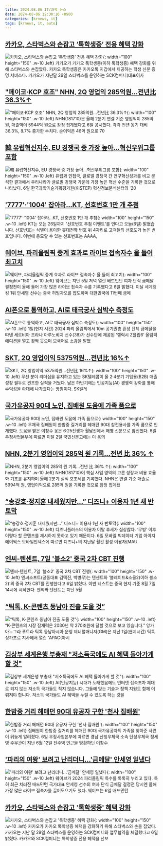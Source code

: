 ```yaml
---
title: 2024.08.06 IT/과학 뉴스
date: 2024-08-06 12:30:16 +0900
categories: [krnews, it]
tags: [krnews, it, auto]
---
```

## [카카오, 스타벅스와 손잡고 ‘톡학생증’ 전용 혜택 강화](https://n.news.naver.com/mnews/article/366/0001010071)

![카카오, 스타벅스와 손잡고 ‘톡학생증’ 전용 혜택 강화](https://mimgnews.pstatic.net/image/origin/366/2024/08/06/1010071.jpg?type=nf220_150){: width="100" height="150" .w-10 .left}
카카오가 카카오 톡학생증(이하 톡학생증) 혜택 강화를 위해 스타벅스와 손잡았다. 카카오 톡학생증은 카카오톡 지갑에서 제공하는 학생 신분 증명 서비스다. 카카오가 지난달 29일 스타벅스를 운영하는 SCK컴퍼니(대표이사

## ["페이코·KCP 호조" NHN, 2Q 영업익 285억원…전년比 36.3%↑](https://n.news.naver.com/mnews/article/421/0007712553)

!["페이코·KCP 호조" NHN, 2Q 영업익 285억원…전년比 36.3%↑](https://mimgnews.pstatic.net/image/origin/421/2024/08/06/7712553.jpg?type=nf220_150){: width="100" height="150" .w-10 .left}
NHN(181710)은 올해 2분기 연결 기준 영업익이 285억 원, 매출액이 5944억 원으로 잠정 집계됐다고 6일 공시했다. 각각 전년 동기 대비 36.3%, 8.7% 증가한 수치다. 순이익은 46억 원으로 70

## [韓 유럽혁신지수, EU 경쟁국 중 가장 높아…혁신우위그룹 포함](https://n.news.naver.com/mnews/article/030/0003229417)

![韓 유럽혁신지수, EU 경쟁국 중 가장 높아…혁신우위그룹 포함](https://mimgnews.pstatic.net/image/origin/030/2024/08/06/3229417.jpg?type=nf220_150){: width="100" height="150" .w-10 .left}
유럽과 인접국, 글로벌 경쟁국 간 연구혁신성과를 비교 분석한 결과에서 우리나라가 글로벌 경쟁국 가운데 가장 높은 혁신 수준을 기록한 것으로 나타났다. 6일 한국과학기술기획평가원(KISTEP) 혁신정보분석센터의 '20

## ['7777'·'1004' 잡아라…KT, 선호번호 1만 개 추첨](https://n.news.naver.com/mnews/article/055/0001179036)

!['7777'·'1004' 잡아라…KT, 선호번호 1만 개 추첨](https://mimgnews.pstatic.net/image/origin/055/2024/08/06/1179036.jpg?type=nf220_150){: width="100" height="150" .w-10 .left}
KT는 오는 26일까지 '선호번호 추첨 이벤트'를 연다고 오늘(6일) 밝혔습니다. 선호번호는 식별이 용이한 휴대전화 번호 뒤 4자리로 고객들의 선호도가 높은 번호입니다. 이번에 응모할 수 있는 선호번호는 AAAA,

## [웨이브, 파리올림픽 중계 효과로 라이브 접속자수 올 들어 최고치](https://n.news.naver.com/mnews/article/014/0005223721)

![웨이브, 파리올림픽 중계 효과로 라이브 접속자수 올 들어 최고치](https://mimgnews.pstatic.net/image/origin/014/2024/08/06/5223721.jpg?type=nf220_150){: width="100" height="150" .w-10 .left}
웨이브는 지난 5일 저녁 열린 배드민턴 여자 단식 금메달 결정전이 올해 들어 가장 많은 라이브 접속자 수를 기록했다고 6일 밝혔다. 이날 세계랭킹 1위 안세영 선수는 중국 허빙자오를 압도하며 대한민국에 11번째 금메

## [AI폰으로 통역하고, AI로 태극궁사 심박수 측정도](https://n.news.naver.com/mnews/article/020/0003580442)

![AI폰으로 통역하고, AI로 태극궁사 심박수 측정도](https://mimgnews.pstatic.net/image/origin/020/2024/08/06/3580442.jpg?type=nf220_150){: width="100" height="150" .w-10 .left}
1일(현지 시간) 2024 파리 올림픽에서 10m 공기권총 혼성 단체 금메달을 따낸 세르비아 조라나 아루노비치 선수(38)가 선수단에 제공된 ‘갤럭시 Z플립6’ 올림픽 에디션을 열고 활짝 웃으며 모국어로 소감을 말했

## [SKT, 2Q 영업이익 5375억원…전년比 16%↑](https://n.news.naver.com/mnews/article/014/0005223829)

![SKT, 2Q 영업이익 5375억원…전년比 16%↑](https://mimgnews.pstatic.net/image/origin/014/2024/08/06/5223829.jpg?type=nf220_150){: width="100" height="150" .w-10 .left}
무선 분야 리더십을 유지하고 있는 SK텔레콤이 올 2·4분기 기업용(B2B) 매출 성장 필두로 견조한 실적을 거뒀다. 남은 하반기에는 인공지능(AI) 경쟁력 강화를 통해 수익성을 확대해 나가겠다는 방침이다. SK텔레

## [국가유공자 90대 노인, 집배원 도움에 가족 품으로](https://n.news.naver.com/mnews/article/421/0007713297)

![국가유공자 90대 노인, 집배원 도움에 가족 품으로](https://mimgnews.pstatic.net/image/origin/421/2024/08/06/7713297.jpg?type=nf220_150){: width="100" height="150" .w-10 .left}
우체국 집배원이 한밤중 길거리를 헤매던 90대 참전용사를 가족 품으로 인계했다. 도움을 받은 이창수 옹은 6·25전쟁과 월남전에서 해병 신분으로 참전했다. 6일 우정사업본부에 따르면 이달 2일 국민신문고에는 이 옹의

## [NHN, 2분기 영업이익 285억 원 기록…전년 比 36% ↑](https://n.news.naver.com/mnews/article/011/0004376472)

![NHN, 2분기 영업이익 285억 원 기록…전년 比 36% ↑](https://mimgnews.pstatic.net/image/origin/011/2024/08/06/4376472.jpg?type=nf220_150){: width="100" height="150" .w-10 .left}
NHN(181710)이 핵심 사업 영역의 고른 성장과 비용 효율화 기조를 유지하며 올해 2분기 실적 호조세를 기록했다. NHN은 연결 기준 매출로 5994억 원, 영업이익으로 285억 원을 기록한 것으로 잠정 집계됐

## [“송강호·정지훈 내세웠지만...” 디즈니+ 이용자 1년 새 반토막](https://n.news.naver.com/mnews/article/050/0000078373)

![“송강호·정지훈 내세웠지만...” 디즈니+ 이용자 1년 새 반토막](https://mimgnews.pstatic.net/image/origin/050/2024/08/06/78373.jpg?type=nf220_150){: width="100" height="150" .w-10 .left}
디즈니플러스의 이용자 이탈 추세가 심상찮다. ‘무빙’ 이후 이렇다 할 콘텐츠를 제시하지 못하고 있기 때문이다. 6일 모바일 빅데이터 기업 아이지에이웍스 모바일인덱스에 따르면 디즈니+의 지난달 월간 활성 이용자(MAU

## [엔씨-텐센트, 7일 '블소2' 중국 2차 CBT 진행](https://n.news.naver.com/mnews/article/031/0000859585)

![엔씨-텐센트, 7일 '블소2' 중국 2차 CBT 진행](https://mimgnews.pstatic.net/image/origin/031/2024/08/06/859585.jpg?type=nf220_150){: width="100" height="150" .w-10 .left}
엔씨소프트(공동대표 김택진, 박병무)는 텐센트와 ‘블레이드&소울2(이하 블소2)’의 중국 2차 CBT를 진행한다고 6일 밝혔다. 이번 테스트는 중국 현지 기준 8월 7일 14시에 시작한다. 엔씨와 텐센트는 지난 5월

## [“틱톡, K-콘텐츠 동남아 진출 도울 것”](https://n.news.naver.com/mnews/article/016/0002346009)

![“틱톡, K-콘텐츠 동남아 진출 도울 것”](https://mimgnews.pstatic.net/image/origin/016/2024/08/06/2346009.jpg?type=nf220_150){: width="100" height="150" .w-10 .left}
“K-콘텐츠의 시장 잠재력은 2030년 약 270조원에 달할 것으로 보고 있습니다.” 앙가 아누그라 푸트라 틱톡 동남아시아 운영 제너럴매니저(GM)은 지난 1일(현지시간) 틱톡 싱가포르 지사에서 열린 ‘APAC(아시

## [김상부 세계은행 부총재 "저소득국에도 AI 혜택 돌아가게 할 것"](https://n.news.naver.com/mnews/article/003/0012712515)

![김상부 세계은행 부총재 "저소득국에도 AI 혜택 돌아가게 할 것"](https://mimgnews.pstatic.net/image/origin/003/2024/08/06/12712515.jpg?type=nf220_150){: width="100" height="150" .w-10 .left}
AI(인공지능) 시대가 도래했음에도 인터넷 접속조차 제대로 되지 않는 저소득 국가들도 적지 않습니다. 그들에 맞는 기술과 정책 지원도 함께 이뤄져야 합니다. 저소득 국가들도 AI 혜택을 누릴 수 있도록 하는 것을

## [한밤중 거리 헤매던 90대 유공자 구한 '천사 집배원'](https://n.news.naver.com/mnews/article/001/0014857752)

![한밤중 거리 헤매던 90대 유공자 구한 '천사 집배원'](https://mimgnews.pstatic.net/image/origin/001/2024/08/06/14857752.jpg?type=nf220_150){: width="100" height="150" .w-10 .left}
집배원이 한밤중 길거리를 헤매던 90대 국가유공자의 가족을 찾아준 사연이 뒤늦게 알려졌다. 6일 우정사업본부에 따르면 경남 산청우체국 소속 단성우체국 정세영 주무관이 지난 6월 12일 진주역 인근을 방황하던 이창수

## ['파리의 여왕' 보려고 난리더니…'금메달' 안세영 일냈다](https://n.news.naver.com/mnews/article/015/0005018558)

!['파리의 여왕' 보려고 난리더니…'금메달' 안세영 일냈다](https://mimgnews.pstatic.net/image/origin/015/2024/08/06/5018558.jpg?type=nf220_150){: width="100" height="150" .w-10 .left}
웨이브가 2024 파리올림픽 특수를 톡톡히 누리고 있다. 특히 최근 치러진 배드민턴 국가대표 안세영 선수의 여자 단식 금메달 결정전 당시엔 올해 가장 많은 라이브 접속자를 끌어모으기도 했다. 웨이브는 6일 배드민턴

## [카카오, 스타벅스와 손잡고 '톡학생증' 혜택 강화](https://n.news.naver.com/mnews/article/018/0005805916)

![카카오, 스타벅스와 손잡고 '톡학생증' 혜택 강화](https://mimgnews.pstatic.net/image/origin/018/2024/08/06/5805916.jpg?type=nf220_150){: width="100" height="150" .w-10 .left}
카카오가 카카오 톡학생증 혜택을 강화하기 위해 스타벅스와 손을 잡았다. 카카오는 지난 달 29일 스타벅스를 운영하는 SCK컴퍼니와 업무협약을 체결했다고 6일 밝혔다. 카카오와 SCK컴퍼니는 특학생증 전용 혜택을 선보

